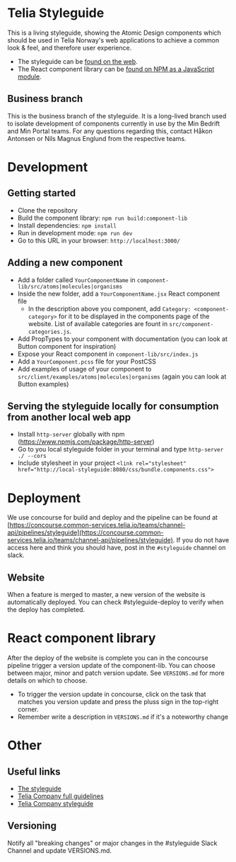 # Telia Styleguide

This is a living styleguide, showing the Atomic Design components which should be used in Telia Norway's web applications
to achieve a common look & feel, and therefore user experience.

- The styleguide can be [found on the web](http://styleguide.channelapi.telia.no/#/).
- The React component library can be [found on NPM as a JavaScript module](https://www.npmjs.com/package/@telia/styleguide).

## Business branch

This is the business branch of the styleguide. It is a long-lived branch
used to isolate development of components currently in use by the Min Bedrift
and Min Portal teams. For any questions regarding this, contact Håkon Antonsen or
Nils Magnus Englund from the respective teams.

# Development

## Getting started

- Clone the repository
- Build the component library: `npm run build:component-lib`
- Install dependencies: `npm install`
- Run in development mode: `npm run dev`
- Go to this URL in your browser: `http://localhost:3000/`

## Adding a new component

- Add a folder called `YourComponentName` in `component-lib/src/atoms|molecules|organisms`
- Inside the new folder, add a `YourComponentName.jsx` React component file
    - In the description above you component, add `Category: <component-category>` for it to be displayed in the components page of the website. List of available categories are fount in `src/component-categories.js`.
- Add PropTypes to your component with documentation (you can look at Button component for inspiration)
- Expose your React component in `component-lib/src/index.js`
- Add a `YourComponent.pcss` file for your PostCSS
- Add examples of usage of your component to `src/client/examples/atoms|molecules|organisms` (again you can look at Button examples)

## Serving the styleguide locally for consumption from another local web app

- Install `http-server` globally with npm (https://www.npmjs.com/package/http-server)
- Go to you local styleguide folder in your terminal and type `http-server ./ --cors`
- Include stylesheet in your project `<link rel="stylesheet" href="http://local-styleguide:8080/css/bundle.components.css">`

# Deployment

We use concourse for build and deploy and the pipeline can be found at [https://concourse.common-services.telia.io/teams/channel-api/pipelines/styleguide](https://concourse.common-services.telia.io/teams/channel-api/pipelines/styleguide).
If you do not have access here and think you should have, post in the `#styleguide` channel  on slack.

## Website
When a feature is merged to master, a new version of the website is automatically deployed.
You can check #styleguide-deploy to verify when the deploy has completed.

# React component library

After the deploy of the website is complete you can in the concourse pipeline trigger a version update of the component-lib.
You can choose between major, minor and patch version update. See `VERSIONS.md` for more details on which to choose.
- To trigger the version update in concourse, click on the task that matches you version update and press the pluss sign in the top-right corner.
- Remember write a description in `VERSIONS.md` if it's a noteworthy change

# Other

## Useful links

- [The styleguide](http://styleguide.channelapi.telia.no/#/)
- [Telia Company full guidelines](http://brandhub.teliacompany.com/)
- [Telia Company styleguide](http://digitalstyle.teliacompany.com/)

## Versioning

Notify all "breaking changes" or major changes in the #styleguide Slack Channel and update VERSIONS.md.
